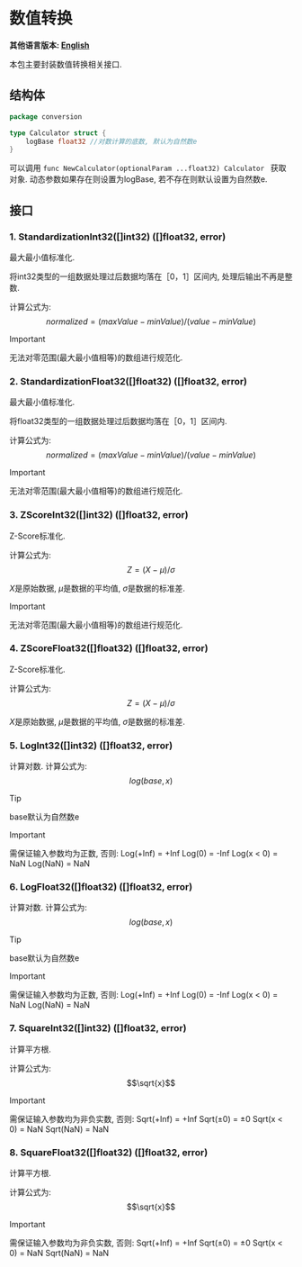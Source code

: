 # 数值转换

**其他语言版本: [English](./README.md)**

本包主要封装数值转换相关接口.

## 结构体

```go
package conversion

type Calculator struct {
	logBase float32 //对数计算的底数, 默认为自然数e
}

```

可以调用 ```func NewCalculator(optionalParam ...float32) Calculator ``` 获取对象. 动态参数如果存在则设置为logBase,
若不存在则默认设置为自然数e.

## 接口

### 1. StandardizationInt32([]int32) ([]float32, error)

最大最小值标准化.

将int32类型的一组数据处理过后数据均落在［0，1］区间内, 处理后输出不再是整数.

计算公式为: 
$$normalized=(maxValue−minValue)/(value−minValue)$$

> [!IMPORTANT]
> 无法对零范围(最大最小值相等)的数组进行规范化.

### 2. StandardizationFloat32([]float32) ([]float32, error)

最大最小值标准化.

将float32类型的一组数据处理过后数据均落在［0，1］区间内.

计算公式为: 
$$normalized=(maxValue−minValue)/(value−minValue)$$

> [!IMPORTANT]
> 无法对零范围(最大最小值相等)的数组进行规范化.

### 3. ZScoreInt32([]int32) ([]float32, error)

Z-Score标准化.

计算公式为: 
$$Z=(X−\mu)/\sigma$$

$X$是原始数据, $\mu$是数据的平均值, $\sigma$是数据的标准差.

> [!IMPORTANT]
> 无法对零范围(最大最小值相等)的数组进行规范化.

### 4. ZScoreFloat32([]float32) ([]float32, error)

Z-Score标准化.

计算公式为:
$$Z=(X−\mu)/\sigma$$

$X$是原始数据, $\mu$是数据的平均值, $\sigma$是数据的标准差.

### 5. LogInt32([]int32) ([]float32, error)
计算对数.
计算公式为: 
$$log(base, x)$$
> [!TIP]
> base默认为自然数e

> [!IMPORTANT]
> 需保证输入参数均为正数, 否则:
> Log(+Inf) = +Inf
> Log(0) = -Inf
> Log(x < 0) = NaN
> Log(NaN) = NaN

### 6. LogFloat32([]float32) ([]float32, error)
计算对数.
计算公式为:
$$log(base, x)$$
> [!TIP]
> base默认为自然数e

> [!IMPORTANT]
> 需保证输入参数均为正数, 否则:
> Log(+Inf) = +Inf
> Log(0) = -Inf
> Log(x < 0) = NaN
> Log(NaN) = NaN


### 7. SquareInt32([]int32) ([]float32, error)
计算平方根.

计算公式为:
$$\sqrt{x}$$

> [!IMPORTANT]
> 需保证输入参数均为非负实数, 否则:
> Sqrt(+Inf) = +Inf
> Sqrt(±0) = ±0
> Sqrt(x < 0) = NaN
> Sqrt(NaN) = NaN

### 8. SquareFloat32([]float32) ([]float32, error)
计算平方根.

计算公式为:
$$\sqrt{x}$$

> [!IMPORTANT]
> 需保证输入参数均为非负实数, 否则:
> Sqrt(+Inf) = +Inf
> Sqrt(±0) = ±0
> Sqrt(x < 0) = NaN
> Sqrt(NaN) = NaN